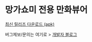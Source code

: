 # 망가쇼미 전용 만화뷰어 # 

[최신 릴리즈 다운로드 (apk)](https://github.com/junheah/MangaViewAndroid/releases/download/3/mangaViewer_release_003.apk)

버그제보/문의는 여기로 > [개발자 블로그](https://blog.naver.com/imaginaly)
